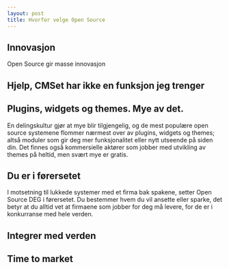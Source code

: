 ```yaml
---
layout: post
title: Hvorfor velge Open Source
---
```


## Innovasjon
Open Source gir masse innovasjon

## Hjelp, CMSet har ikke en funksjon jeg trenger

## Plugins, widgets og themes. Mye av det.
En delingskultur gjør at mye blir tilgjengelig, og de mest populære open source systemene flommer nærmest over av plugins, widgets og themes; altså moduler som gir deg mer funksjonalitet eller nytt utseende på siden din. Det finnes også kommersielle aktører som jobber med utvikling av themes på heltid, men svært mye er gratis.

## Du er i førersetet
I motsetning til lukkede systemer med et firma bak spakene, setter Open Source DEG i førersetet. Du bestemmer hvem du vil ansette eller sparke, det betyr at du alltid vet at firmaene som jobber for deg må levere, for de er i konkurranse med hele verden.

## Integrer med verden

## Time to market